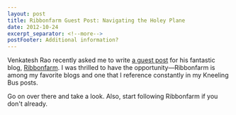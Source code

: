 ```yaml
---
layout: post
title: Ribbonfarm Guest Post: Navigating the Holey Plane
date: 2012-10-24
excerpt_separator: <!--more-->
postFooter: Additional information?
---
```


Venkatesh Rao recently asked me to write <a href="http://www.ribbonfarm.com/2012/10/23/navigating-the-holey-plane/">a guest post</a> for his fantastic blog, <a href="http://www.ribbonfarm.com/">Ribbonfarm</a>. I was thrilled to have the opportunity—Ribbonfarm is among my favorite blogs and one that I reference constantly in my Kneeling Bus posts.

Go on over there and take a look. Also, start following Ribbonfarm if you don't already.